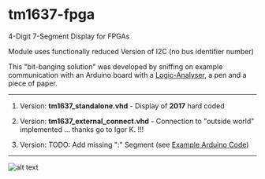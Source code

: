 # tm1637-fpga

4-Digit 7-Segment Display for FPGAs

Module uses functionally reduced Version of I2C (no bus identifier number)

This "bit-banging solution" was developed by sniffing on example communication with an Arduino board with a [Logic-Analyser](https://www.saleae.com/de), a pen and a piece of paper.

<!--Modul setzt funktionsreduzierte Version von I2C ein (Kommunikation erfolgt ohne I2C-Busteilnehmeradresse).-->


<!-- Diese "Bit-Banging-Lösung" ist entstanden durch Mitschneiden einer Arduino Beispielkommunikation (nachgehalten mit [Logic-Analyser](https://www.saleae.com/de) und Stift & Zettel) und Vergleich mit dem Datenblatt.
-->

<!--Todo (... dahingehende Änderungsversuche machen Probleme mit wertwillkürlicher Anzeige !!! Problem: voneinander (un)abhängige Clocks ... Hardwarequarz hierbei: **25 MHz**)-->

---

1. Version: **tm1637_standalone.vhd** - Display of **2017** hard coded

2. Version: **tm1637_external_connect.vhd** - Connection to "outside world" implemented ... thanks go to Igor K. !!! 

3. Version: TODO: Add missing ":" Segment (see [Example Arduino Code](https://draeger-it.blog/arduino-lektion-26-4-digit-7-segment-display/?cn-reloaded=1))

---

![alt text](https://i.ebayimg.com/images/g/qf8AAOSw301aUlaS/s-l400.jpg "TM1637")
